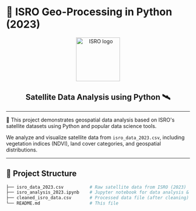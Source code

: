 # 🚀 ISRO Geo-Processing in Python (2023)

<div align="center">
  <img src="https://upload.wikimedia.org/wikipedia/commons/b/bd/Indian_Space_Research_Organisation_Logo.svg" width="120" alt="ISRO logo">
  <h2>Satellite Data Analysis using Python 🛰️</h2>
</div>

---

📌 This project demonstrates geospatial data analysis based on ISRO's satellite datasets using Python and popular data science tools.

We analyze and visualize satellite data from `isro_data_2023.csv`, including vegetation indices (NDVI), land cover categories, and geospatial distributions.

---

## 📂 Project Structure

```bash
├── isro_data_2023.csv          # Raw satellite data from ISRO (2023)
├── isro_analysis_2023.ipynb    # Jupyter notebook for data analysis & visualization
├── cleaned_isro_data.csv       # Processed data file (after cleaning)
└── README.md                   # This file
